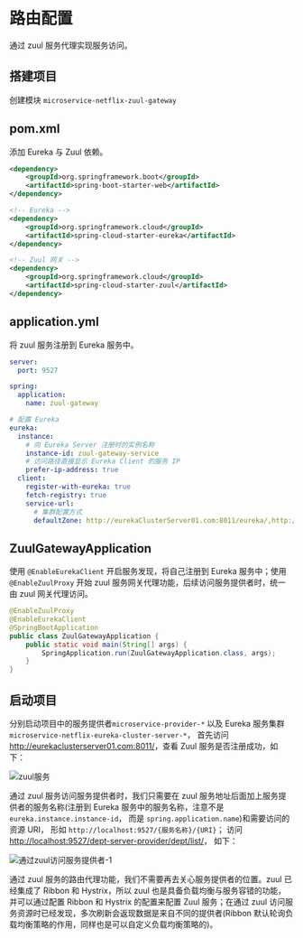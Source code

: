 # 路由配置

通过 zuul 服务代理实现服务访问。

## 搭建项目

创建模块 `microservice-netflix-zuul-gateway`

## pom.xml

添加 Eureka 与 Zuul 依赖。

``` xml
<dependency>
    <groupId>org.springframework.boot</groupId>
    <artifactId>spring-boot-starter-web</artifactId>
</dependency>

<!-- Eureka -->
<dependency>
    <groupId>org.springframework.cloud</groupId>
    <artifactId>spring-cloud-starter-eureka</artifactId>
</dependency>

<!-- Zuul 网关 -->
<dependency>
    <groupId>org.springframework.cloud</groupId>
    <artifactId>spring-cloud-starter-zuul</artifactId>
</dependency>
```

## application.yml

将 zuul 服务注册到 Eureka 服务中。

```yml
server:
  port: 9527

spring:
  application:
    name: zuul-gateway

# 配置 Eureka
eureka:
  instance:
    # 向 Eureka Server 注册时的实例名称
    instance-id: zuul-gateway-service
    # 访问路径直接显示 Eureka Client 的服务 IP
    prefer-ip-address: true
  client:
    register-with-eureka: true
    fetch-registry: true
    service-url:
      # 集群配置方式
      defaultZone: http://eurekaClusterServer01.com:8011/eureka/,http://eurekaClusterServer02.com:8012/eureka/,http://eurekaClusterServer03.com:8013/eureka/
```

## ZuulGatewayApplication

使用 `@EnableEurekaClient` 开启服务发现，将自己注册到 Eureka 服务中；使用 `@EnableZuulProxy` 开始 zuul 服务网关代理功能，后续访问服务提供者时，统一由 zuul 网关代理访问。

```java
@EnableZuulProxy
@EnableEurekaClient
@SpringBootApplication
public class ZuulGatewayApplication {
    public static void main(String[] args) {
        SpringApplication.run(ZuulGatewayApplication.class, args);
    }
}
```

## 启动项目

分别启动项目中的服务提供者`microservice-provider-*` 以及 Eureka 服务集群 `microservice-netflix-eureka-cluster-server-*`，
首先访问 <a href='http://eurekaclusterserver01.com:8011/'>http://eurekaclusterserver01.com:8011/</a>，查看 Zuul 服务是否注册成功，如下：

<img :src="$withBase('/img/microservice/zuul/zuul服务.png')" alt="zuul服务">

通过 zuul 服务访问服务提供者时，我们只需要在 zuul 服务地址后面加上服务提供者的服务名称(注册到 Eureka 服务中的服务名称，注意不是 `eureka.instance.instance-id`， 而是 `spring.application.name`)和需要访问的资源 URI，
形如 `http://localhost:9527/{服务名称}/{URI}`；
访问<a href='http://localhost:9527/dept-server-provider/dept/list/'>http://localhost:9527/dept-server-provider/dept/list/</a>，
如下：

<img :src="$withBase('/img/microservice/zuul/通过zuul访问服务提供者-1.png')" alt="通过zuul访问服务提供者-1" />

通过 zuul 服务的路由代理功能，我们不需要再去关心服务提供者的位置。zuul 已经集成了 Ribbon 和 Hystrix，所以 zuul 也是具备负载均衡与服务容错的功能，并可以通过配置 Ribbon 和 Hystrix 的配置来配置 Zuul 服务；在通过 zuul 访问服务资源时已经发现，多次刷新会返现数据是来自不同的提供者(Ribbon
默认轮询负载均衡策略的作用，同样也是可以自定义负载均衡策略的)。

